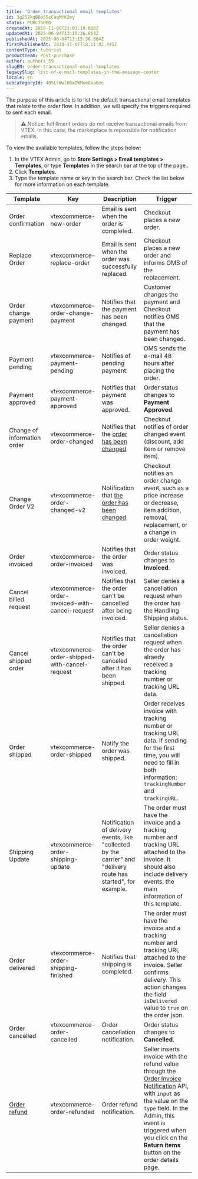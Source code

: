 ```yaml
---
title: 'Order transactional email templates'
id: 3g2S2kqBOoSGcCaqMYK2my
status: PUBLISHED
createdAt: 2018-11-06T21:01:19.818Z
updatedAt: 2025-06-04T13:15:36.864Z
publishedAt: 2025-06-04T13:15:36.864Z
firstPublishedAt: 2018-11-07T18:11:42.445Z
contentType: tutorial
productTeam: Post-purchase
author: authors_59
slugEN: order-transactional-email-templates
legacySlug: list-of-e-mail-templates-in-the-message-center
locale: en
subcategoryId: 4D5LrWwlHGmOWMomOaaGee
---
```


The purpose of this article is to list the default transactional email templates that relate to the order flow. In addition, we will specify the triggers required to sent each email.

> ⚠️ Notice: fulfillment orders do not receive transactional emails from VTEX. In this case, the marketplace is reponsible for notification emails.

To view the available templates, follow the steps below:

1. In the VTEX Admin, go to **Store Settings > Email templates > Templates**, or type **Templates** in the search bar at the top of the page..
2. Click __Templates__.
3. Type the template name or key in the search bar. Check the list below for more information on each template.

| Template | Key | Description | Trigger |
| ---------- | ---------- | ---------- | ---------- |
| Order confirmation | vtexcommerce-new-order | Email is sent when the order is completed. | Checkout places a new order. |
| Replace Order | vtexcommerce-replace-order | Email is sent when the order was successfully replaced. | Checkout places a new order and informs OMS of the replacement. |
| Order change payment | vtexcommerce-order-change-payment | Notifies that the payment has been changed. | Customer changes the payment and Checkout notifies OMS that the payment has been changed. |
| Payment pending | vtexcommerce-payment-pending | Notifies of pending payment. | OMS sends the e-mail 48 hours after placing the order. |
| Payment approved | vtexcommerce-payment-approved | Notifies that payment was approved. | Order status changes to __Payment Approved__. |
| Change of information order | vtexcommerce-order-changed | Notifies that the [order has been changed](https://help.vtex.com/en/tutorial/alteracao-de-itens-de-um-pedido-finalizado--tutorials_190). | Checkout notifies of order changed event (discount, add item or remove item). |
| Change Order V2 | vtexcommerce-order-changed-v2 | Notification that [the order has been changed](https://help.vtex.com/en/tutorial/como-alterar-pedidos--7btlG91rb6sHpW1dkd2kBw). | Checkout notifies an order change event, such as a price increase or decrease, item addition, removal, replacement, or a change in order weight. |
| Order invoiced | vtexcommerce-order-invoiced | Notifies that the order was invoiced. | Order status changes to __Invoiced__. |
| Cancel billed request | vtexcommerce-order-invoiced-with-cancel-request | Notifies that the order can't be cancelled after being invoiced. | Seller denies a cancellation request when the order has the Handling Shipping status. |
| Cancel shipped order | vtexcommerce-order-shipped-with-cancel-request | Notifies that the order can't be canceled after it has been shipped. | Seller denies a cancellation request when the order has alraedy received a tracking number or tracking URL data. |
| Order shipped | vtexcommerce-order-shipped | Notify the order was shipped. | Order receives invoice with tracking number or tracking URL data. If sending for the first time, you will need to fill in both information: `trackingNumber` and `trackingURL`. |
| Shipping Update | vtexcommerce-order-shipping-update | Notification of delivery events, like "collected by the carrier" and "delivery route has started", for example. | The order must have the invoice and a tracking number and tracking URL attached to the invoice. It should also include delivery events, the main information of this template. |
| Order delivered | vtexcommerce-order-shipping-finished | Notifies that shipping is completed. | The order must have the invoice and a tracking number and tracking URL attached to the invoice. Seller confirms delivery. This action changes the field `isDelivered` value to `true` on the order json. |
| Order cancelled | vtexcommerce-order-cancelled | Order cancellation notification. | Order status changes to __Cancelled__. |
| [Order refund](https://help.vtex.com/en/tutorial/template-de-e-mail-transacional-para-pedido-estornado--5uy6FCBb6DLyIJlSDeM10G) | vtexcommerce-order-refunded | Order refund notification. | Seller inserts invoice with the refund value through the [Order Invoice Notification](https://developers.vtex.com/docs/api-reference/orders-api#post-/api/oms/pvt/orders/-orderId-/invoice) API, with `input` as the value on the `type` field. In the Admin, this event is triggered when you click on the __Return items__ button on the order details page. |
